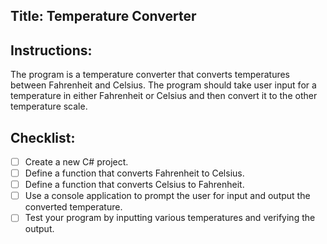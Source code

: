 ﻿## Title: Temperature Converter

## Instructions:
The program is a temperature converter that converts temperatures between Fahrenheit and Celsius. The program should take user input for a temperature in either Fahrenheit or Celsius and then convert it to the other temperature scale.

## Checklist:
- [ ] Create a new C# project.
- [ ] Define a function that converts Fahrenheit to Celsius.
- [ ] Define a function that converts Celsius to Fahrenheit.
- [ ] Use a console application to prompt the user for input and output the converted temperature.
- [ ] Test your program by inputting various temperatures and verifying the output.